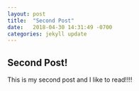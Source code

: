 ```yaml
---
layout: post
title:  "Second Post"
date:   2018-04-30 14:31:49 -0700
categories: jekyll update
---
```


## Second Post!

This is my second post and I like to read!!!!
